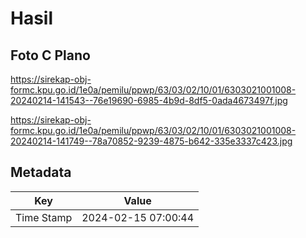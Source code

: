 # Hasil

## Foto C Plano

https://sirekap-obj-formc.kpu.go.id/1e0a/pemilu/ppwp/63/03/02/10/01/6303021001008-20240214-141543--76e19690-6985-4b9d-8df5-0ada4673497f.jpg

https://sirekap-obj-formc.kpu.go.id/1e0a/pemilu/ppwp/63/03/02/10/01/6303021001008-20240214-141749--78a70852-9239-4875-b642-335e3337c423.jpg


## Metadata

| Key        | Value               |
| ---------- | ------------------- |
| Time Stamp | 2024-02-15 07:00:44 |



